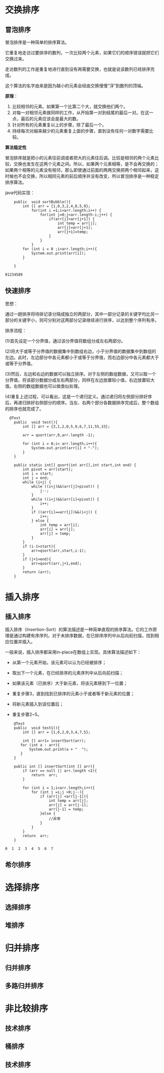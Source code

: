 #  交换排序

## 冒泡排序

冒泡排序是一种简单的排序算法。

它重复地走访过要排序的数列，一次比较两个元素，如果它们的顺序错误就把它们交换过来。

走访数列的工作是重复地进行直到没有再需要交换，也就是说该数列已经排序完成。

这个算法的名字由来是因为越小的元素会经由交换慢慢“浮”到数列的顶端。



**原理**：

1. 比较相邻的元素。如果第一个比第二个大，就交换他们两个。
2. 对每一对相邻元素做同样的工作，从开始第一对到结尾的最后一对。在这一点，最后的元素应该会是最大的数。
3. 针对所有的元素重复以上的步骤，除了最后一个。
4. 持续每次对越来越少的元素重复上面的步骤，直到没有任何一对数字需要比较。



**算法稳定性**

冒泡排序就是把小的元素往前调或者把大的元素往后调。比较是相邻的两个元素比较，交换也发生在这两个元素之间。所以，如果两个元素相等，是不会再交换的；如果两个相等的元素没有相邻，那么即使通过前面的两两交换把两个相邻起来，这时候也不会交换，所以相同元素的前后顺序并没有改变，所以冒泡排序是一种稳定排序算法。



java代码实现：

```
    public  void sortBubble(){
        int [] arr = {1,0,3,2,4,8,5,9};
            for(int i =1;i<arr.length;i++) {
                for(int j=0;j<arr.length-i;j++) {
                    if(arr[j]>arr[j+1]) {
                        int temp = arr[j];
                        arr[j]=arr[j+1];
                        arr[j+1]=temp;
                    }
                }
            }
        for (int i = 0 ;i<arr.length;i++){
            System.out.print(arr[i]);
        }

    }
```

```
01234589
```



## 快速排序



思想：

通过一趟排序将待排记录分隔成独立的两部分，其中一部分记录的关键字均比另一部分的关键字小，则可分别对这两部分记录继续进行排序，以达到整个序列有序。



排序流程：

(1)首先设定一个分界值，通过该分界值将数组分成左右两部分。 

(2)将大于或等于分界值的数据集中到数组右边，小于分界值的数据集中到数组的左边。此时，左边部分中各元素都小于或等于分界值，而右边部分中各元素都大于或等于分界值。 

(3)然后，左边和右边的数据可以独立排序。对于左侧的数组数据，又可以取一个分界值，将该部分数据分成左右两部分，同样在左边放置较小值，右边放置较大值。右侧的数组数据也可以做类似处理。 

(4)重复上述过程，可以看出，这是一个递归定义。通过递归将左侧部分排好序后，再递归排好右侧部分的顺序。当左、右两个部分各数据排序完成后，整个数组的排序也就完成了。





```
  @Test
    public  void test(){
        int [] arr = {3,1,2,0,5,9,6,7,11,55,33};

        arr = qsort(arr,0,arr.length -1);

        for (int i = 0;i< arr.length;i++){
            System.out.print(arr[i] + "-");
        }
    }

    public static int[] qsort(int arr[],int start,int end) {
        int pivot = arr[start];
        int i = start;
        int j = end;
        while (i<j) {
            while ((i<j)&&(arr[j]>pivot)) {
                j--;
            }
            while ((i<j)&&(arr[i]<pivot)) {
                i++;
            }
            if ((arr[i]==arr[j])&&(i<j)) {
                i++;
            } else {
                int temp = arr[i];
                arr[i] = arr[j];
                arr[j] = temp;
            }
        }
        if (i-1>start){
            arr=qsort(arr,start,i-1);
        }
        if (j+1<end){
            arr=qsort(arr,j+1,end);
        }
        return (arr);
    }
```







# 插入排序

## 插入排序

插入排序（Insertion-Sort）的算法描述是一种简单直观的排序算法。它的工作原理是通过构建有序序列，对于未排序数据，在已排序序列中从后向前扫描，找到相应位置并插入。



一般来说，插入排序都采用in-place在数组上实现。具体算法描述如下：

- 从第一个元素开始，该元素可以认为已经被排序；

- 取出下一个元素，在已经排序的元素序列中从后向前扫描；

- 如果该元素（已排序）大于新元素，将该元素移到下一位置；

- 重复步骤3，直到找到已排序的元素小于或者等于新元素的位置；

- 将新元素插入到该位置后；

- 重复步骤2~5。

  

```
    @Test
    public  void test1(){
        int [] arr = {1,6,2,0,3,4,7,5};

        int [] arr1= insertSort(arr);
       for (int a : arr){
           System.out.print(a + "  ");
       }
    }

    public int [] insertSort(int [] arr){
        if (arr == null || arr.length <2){
            return  arr;
        }

        for (int i = 1;i<arr.length;i++){
            for (int j =i;j >0;j--){
                if (arr[j] <arr[j-1]){
                    int temp = arr[j];
                    arr[j] = arr[j-1];
                    arr[j-1] = temp;
                }else {
                    //异常
                }
            }
        }
        return  arr;
    }
```



```
0  1  2  3  4  5  6  7  
```





## 希尔排序



# 选择排序

## 选择排序





## 堆排序

## 







# 归并排序

## 归并排序





## 多路归并排序

## 

# 非比较排序

## 技术排序











## 桶排序





## 技术排序





## 



